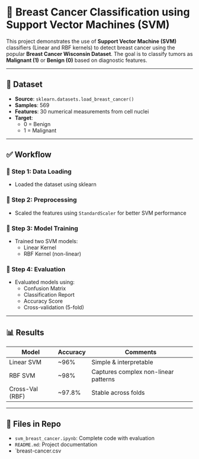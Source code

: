 # 🤖 Breast Cancer Classification using Support Vector Machines (SVM)

This project demonstrates the use of **Support Vector Machine (SVM)** classifiers (Linear and RBF kernels) to detect breast cancer using the popular **Breast Cancer Wisconsin Dataset**. The goal is to classify tumors as **Malignant (1)** or **Benign (0)** based on diagnostic features.

---

## 📁 Dataset

- **Source**: `sklearn.datasets.load_breast_cancer()`
- **Samples**: 569
- **Features**: 30 numerical measurements from cell nuclei
- **Target**:  
  - 0 = Benign  
  - 1 = Malignant

---

## ✅ Workflow

### 🔹 Step 1: Data Loading
- Loaded the dataset using sklearn

### 🔹 Step 2: Preprocessing
- Scaled the features using `StandardScaler` for better SVM performance

### 🔹 Step 3: Model Training
- Trained two SVM models:
  - Linear Kernel
  - RBF Kernel (non-linear)

### 🔹 Step 4: Evaluation
- Evaluated models using:
  - Confusion Matrix
  - Classification Report
  - Accuracy Score
  - Cross-validation (5-fold)

---

## 📊 Results

| Model        | Accuracy | Comments |
|--------------|----------|----------|
| Linear SVM   | ~96%     | Simple & interpretable |
| RBF SVM      | ~98%     | Captures complex non-linear patterns |
| Cross-Val (RBF) | ~97.8% | Stable across folds |

---

## 📂 Files in Repo

- `svm_breast_cancer.ipynb`: Complete code with evaluation
- `README.md`: Project documentation
- `breast-cancer.csv
